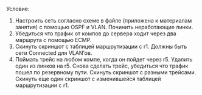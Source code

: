 Условие:
1. Настроить сеть согласно схеме в файле (приложена к материалам занятия) с помощью OSPF и VLAN. Починить неработающие линки.
2. Убедиться что трафик от компов до сервера ходит через два маршрута с помощью ЕСМР.
3. Скинуть скриншот с таблицей маршрутизации с r1. Должны быть сети Connected для VLAN’ов.
4. Поймать трейс на любом компе, когда он пойдет через r5. Удалить один из линков на r5. 
Снова сделать трейс, убедиться что трафик пошел по резервному пути. Скинуть скриншот с разными трейсами.
Скинуть еще один скриншот с изменившейся таблицей маршрутизации с r1.